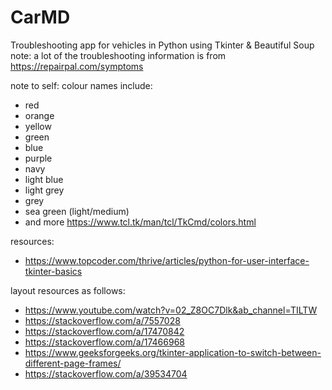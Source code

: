 # CarMD
Troubleshooting app for vehicles in Python using Tkinter & Beautiful Soup
note: a lot of the troubleshooting information is from https://repairpal.com/symptoms


note to self:
colour names include:
* red
* orange
* yellow
* green
* blue
* purple
* navy
* light blue
* light grey
* grey
* sea green (light/medium)
* and more <https://www.tcl.tk/man/tcl/TkCmd/colors.html>

resources:
* https://www.topcoder.com/thrive/articles/python-for-user-interface-tkinter-basics

layout resources as follows:
* https://www.youtube.com/watch?v=02_Z8OC7Dlk&ab_channel=TILTW
* https://stackoverflow.com/a/7557028
* https://stackoverflow.com/a/17470842
* https://stackoverflow.com/a/17466968
* https://www.geeksforgeeks.org/tkinter-application-to-switch-between-different-page-frames/
* https://stackoverflow.com/a/39534704